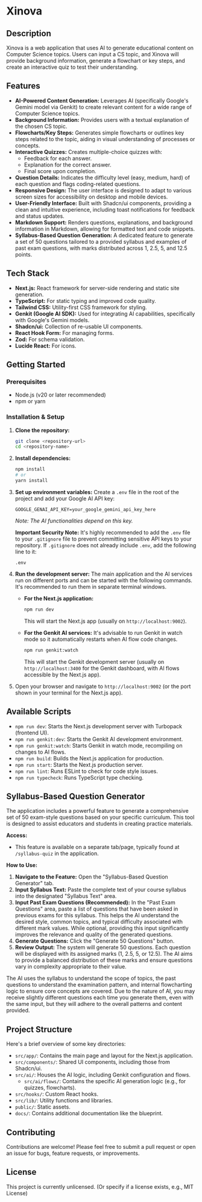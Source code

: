 # Xinova

## Description
Xinova is a web application that uses AI to generate educational content on Computer Science topics. Users can input a CS topic, and Xinova will provide background information, generate a flowchart or key steps, and create an interactive quiz to test their understanding.

## Features
*   **AI-Powered Content Generation:** Leverages AI (specifically Google's Gemini model via Genkit) to create relevant content for a wide range of Computer Science topics.
*   **Background Information:** Provides users with a textual explanation of the chosen CS topic.
*   **Flowcharts/Key Steps:** Generates simple flowcharts or outlines key steps related to the topic, aiding in visual understanding of processes or concepts.
*   **Interactive Quizzes:** Creates multiple-choice quizzes with:
    *   Feedback for each answer.
    *   Explanation for the correct answer.
    *   Final score upon completion.
*   **Question Details:** Indicates the difficulty level (easy, medium, hard) of each question and flags coding-related questions.
*   **Responsive Design:** The user interface is designed to adapt to various screen sizes for accessibility on desktop and mobile devices.
*   **User-Friendly Interface:** Built with Shadcn/ui components, providing a clean and intuitive experience, including toast notifications for feedback and status updates.
*   **Markdown Support:** Renders questions, explanations, and background information in Markdown, allowing for formatted text and code snippets.
*   **Syllabus-Based Question Generation:** A dedicated feature to generate a set of 50 questions tailored to a provided syllabus and examples of past exam questions, with marks distributed across 1, 2.5, 5, and 12.5 points.

## Tech Stack
*   **Next.js:** React framework for server-side rendering and static site generation.
*   **TypeScript:** For static typing and improved code quality.
*   **Tailwind CSS:** Utility-first CSS framework for styling.
*   **Genkit (Google AI SDK):** Used for integrating AI capabilities, specifically with Google's Gemini models.
*   **Shadcn/ui:** Collection of re-usable UI components.
*   **React Hook Form:** For managing forms.
*   **Zod:** For schema validation.
*   **Lucide React:** For icons.

## Getting Started

### Prerequisites
*   Node.js (v20 or later recommended)
*   npm or yarn

### Installation & Setup
1.  **Clone the repository:**
    ```bash
    git clone <repository-url>
    cd <repository-name>
    ```
2.  **Install dependencies:**
    ```bash
    npm install
    # or
    yarn install
    ```
3.  **Set up environment variables:**
    Create a `.env` file in the root of the project and add your Google AI API key:
    ```env
    GOOGLE_GENAI_API_KEY=your_google_gemini_api_key_here
    ```
    *Note: The AI functionalities depend on this key.*

    **Important Security Note:** It's highly recommended to add the `.env` file to your `.gitignore` file to prevent committing sensitive API keys to your repository. If `.gitignore` does not already include `.env`, add the following line to it:
    ```
    .env
    ```

4.  **Run the development server:**
    The main application and the AI services run on different ports and can be started with the following commands. It's recommended to run them in separate terminal windows.

    *   **For the Next.js application:**
        ```bash
        npm run dev
        ```
        This will start the Next.js app (usually on `http://localhost:9002`).

    *   **For the Genkit AI services:**
        It's advisable to run Genkit in watch mode so it automatically restarts when AI flow code changes.
        ```bash
        npm run genkit:watch
        ```
        This will start the Genkit development server (usually on `http://localhost:3400` for the Genkit dashboard, with AI flows accessible by the Next.js app).

5.  Open your browser and navigate to `http://localhost:9002` (or the port shown in your terminal for the Next.js app).

## Available Scripts
*   `npm run dev`: Starts the Next.js development server with Turbopack (frontend UI).
*   `npm run genkit:dev`: Starts the Genkit AI development environment.
*   `npm run genkit:watch`: Starts Genkit in watch mode, recompiling on changes to AI flows.
*   `npm run build`: Builds the Next.js application for production.
*   `npm run start`: Starts the Next.js production server.
*   `npm run lint`: Runs ESLint to check for code style issues.
*   `npm run typecheck`: Runs TypeScript type checking.

## Syllabus-Based Question Generator

The application includes a powerful feature to generate a comprehensive set of 50 exam-style questions based on your specific curriculum. This tool is designed to assist educators and students in creating practice materials.

**Access:**
*   This feature is available on a separate tab/page, typically found at `/syllabus-quiz` in the application.

**How to Use:**

1.  **Navigate to the Feature:** Open the "Syllabus-Based Question Generator" tab.
2.  **Input Syllabus Text:** Paste the complete text of your course syllabus into the designated "Syllabus Text" area.
3.  **Input Past Exam Questions (Recommended):** In the "Past Exam Questions" area, paste a list of questions that have been asked in previous exams for this syllabus. This helps the AI understand the desired style, common topics, and typical difficulty associated with different mark values. While optional, providing this input significantly improves the relevance and quality of the generated questions.
4.  **Generate Questions:** Click the "Generate 50 Questions" button.
5.  **Review Output:** The system will generate 50 questions. Each question will be displayed with its assigned marks (1, 2.5, 5, or 12.5). The AI aims to provide a balanced distribution of these marks and ensure questions vary in complexity appropriate to their value.

The AI uses the syllabus to understand the scope of topics, the past questions to understand the examination pattern, and internal flowcharting logic to ensure core concepts are covered. Due to the nature of AI, you may receive slightly different questions each time you generate them, even with the same input, but they will adhere to the overall patterns and content provided.

## Project Structure
Here's a brief overview of some key directories:
*   `src/app/`: Contains the main page and layout for the Next.js application.
*   `src/components/`: Shared UI components, including those from Shadcn/ui.
*   `src/ai/`: Houses the AI logic, including Genkit configuration and flows.
    *   `src/ai/flows/`: Contains the specific AI generation logic (e.g., for quizzes, flowcharts).
*   `src/hooks/`: Custom React hooks.
*   `src/lib/`: Utility functions and libraries.
*   `public/`: Static assets.
*   `docs/`: Contains additional documentation like the blueprint.

## Contributing
Contributions are welcome! Please feel free to submit a pull request or open an issue for bugs, feature requests, or improvements.

## License
This project is currently unlicensed. (Or specify if a license exists, e.g., MIT License)
